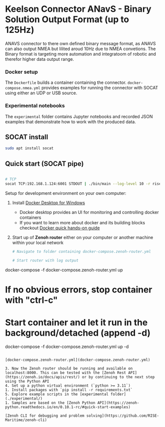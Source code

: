 # Keelson Connector ANavS - Binary Solution Output Format (up to 125Hz)

ANAVS connector to there own defined binary message format, as ANAVS can also output NMEA but lilited aroud 10Hz due to NMEA convetions. The Binary format is targeting more automation and integratoom of robotic and therefor higher data output range. 

### Docker setup
The `Dockerfile` builds a container containing the connector. `docker-compose.nmea.yml` provides examples for running the connector with SOCAT using either an UDP or USB source.

### Experimental notebooks
The `experimental` folder contains Jupyter notebooks and recorded JSON examples that demonstrate how to work with the produced data.

## SOCAT install
```sh
sudo apt install socat
```

## Quick start (SOCAT pipe)
```bash

# TCP
socat TCP:192.168.1.124:6001 STDOUT | ./bin/main --log-level 10 -r rise -e ssrs18 -s sealog --publish all

```



Setup for development environment on your own computer:

1. Install [Docker Desktop for Windows](https://docs.docker.com/desktop/install/windows-install/)
   - Docker desktop provides an UI for monitoring and controlling docker containers
   - If you want to learn more about docker and its building blocks checkout [Docker quick hands-on guide](https://docs.docker.com/guides/get-started/)
2. Start up of **Zenoh router** either on your computer or another machine within your local network

   ```bash
   # Navigate to folder containing docker-compose.zenoh-router.yml

   # Start router with log output
  docker-compose -f docker-compose.zenoh-router.yml up

   # If no obvious errors, stop container with "ctrl-c"

   # Start container and let it run in the background/detached (append -d)
  docker-compose -f docker-compose.zenoh-router.yml up -d
   ```

  [docker-compose.zenoh-router.yml](docker-compose.zenoh-router.yml)

3. Now the Zenoh router should be running and available on localhost:8000. This can be tested with the [Zenoh Rest API](https://zenoh.io/docs/apis/rest/) or by continuing to the next step using the Python API
4. Set up a python virtual environment (`python >= 3.11`)
   1. Install packages with `pip install -r requirements.txt`
5. Explore example scripts in the [experimental folder](./experimental/)
   1. Samples are based on the [Zenoh Python API](https://zenoh-python.readthedocs.io/en/0.10.1-rc/#quick-start-examples)

[Zenoh CLI for debugging and problem solving](https://github.com/RISE-Maritime/zenoh-cli)
